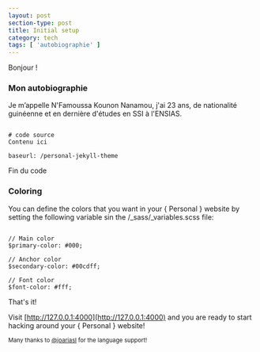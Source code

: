 ```yaml
---
layout: post
section-type: post
title: Initial setup
category: tech
tags: [ 'autobiographie' ]
---
```


Bonjour !


### Mon autobiographie

Je m’appelle N'Famoussa Kounon Nanamou, j'ai 23 ans, de nationalité guinéenne et en dernière d'études en SSI à l'ENSIAS.

<pre><code data-trim class="yaml">
# code source
Contenu ici

baseurl: /personal-jekyll-theme
</code></pre>

Fin du code

### Coloring

You can define the colors that you want in your { Personal } website by setting
the following variable sin the /_sass/_variables.scss file:

<pre><code data-trim class="scss">
// Main color
$primary-color: #000;

// Anchor color
$secondary-color: #00cdff;

// Font color
$font-color: #fff;
</code></pre>

That's it!

Visit [http://127.0.0.1:4000](http://127.0.0.1:4000) and you are ready to start hacking around your { Personal } website!

<small>Many thanks to <a href="https://github.com/joariasl" target="\_blank">@joariasl</a> for the language support! </small>
